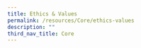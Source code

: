 ```yaml
---
title: Ethics & Values
permalink: /resources/Core/ethics-values
description: ""
third_nav_title: Core
---
```

